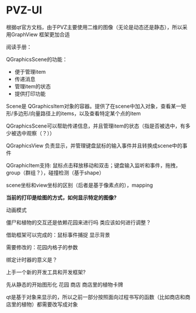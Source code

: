 # PVZ-UI

根据qt官方文档，由于PVZ主要使用二维的图像（无论是动态还是静态），所以采用GraphView 框架更加合适



阅读手册：

QGraphicsScene的功能：

+ 便于管理item
+ 传递消息
+ 管理item的状态
+ 提供打印功能

Scene是 QGraphicsItem对象的容器。提供了在scene中加入对象，查看某一矩形/多边形/向量路径上的items，以及查看特定某个点的item

QGraphicsScene可以帮助传递信息，并且管理item的状态（指是否被选中，有多少被选中观察（？））

QGraphicsView 负责显示，并管理键盘鼠标的输入事件并且转换成scene中的事件

QGraphicItem支持: 鼠标点击释放移动和双击；键盘输入监听和事件，拖拽，group（群组？），碰撞检测（基于shape）

scene坐标和view坐标的区别（后者是基于像素点的），mapping



**当前的打印是绘图的方式，如何显示特定的图像?**

动画模式



僵尸和植物的交互还是依赖花园来进行吗 类应该如何进行调整？

借助框架可以完成的：鼠标事件捕捉  显示背景 

需要修改的：花园内格子的参数



绑定计时器的意义是？



上手一个新的开发工具和开发框架?



先从静态的开始图形化 花园 商店 商店里的植物卡牌



qt是基于对象来显示的，所以之前一部分按照面向过程书写的函数（比如商店和商店里的植物）都需要改写成对象